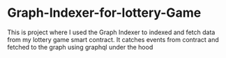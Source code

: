 # Graph-Indexer-for-lottery-Game
This is project where I used the Graph Indexer to indexed and fetch data from my lottery game smart contract. It catches events from contract and fetched to the graph using graphql under the hood
